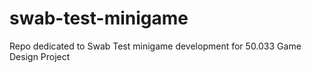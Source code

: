 # swab-test-minigame
Repo dedicated to Swab Test minigame development for 50.033 Game Design Project
